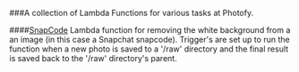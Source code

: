 ###A collection of Lambda Functions for various tasks at Photofy.

####[SnapCode](https://github.com/bcruddy/pfy-lambda/tree/master/snapcode)
Lambda function for removing the white background from a an image (in this case a Snapchat snapcode).
Trigger's are set up to run the function when a new photo is saved to a '/raw' directory and the 
final result is saved back to the '/raw' directory's parent.
